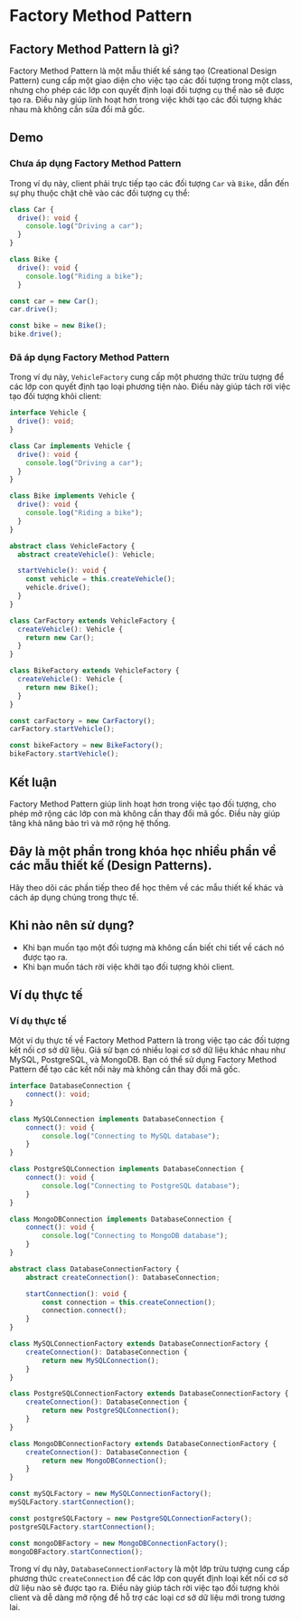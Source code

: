 
# Factory Method Pattern

## Factory Method Pattern là gì?

Factory Method Pattern là một mẫu thiết kế sáng tạo (Creational Design Pattern) cung cấp một giao diện cho việc tạo các đối tượng trong một class, nhưng cho phép các lớp con quyết định loại đối tượng cụ thể nào sẽ được tạo ra. Điều này giúp linh hoạt hơn trong việc khởi tạo các đối tượng khác nhau mà không cần sửa đổi mã gốc.

## Demo

### Chưa áp dụng Factory Method Pattern

Trong ví dụ này, client phải trực tiếp tạo các đối tượng `Car` và `Bike`, dẫn đến sự phụ thuộc chặt chẽ vào các đối tượng cụ thể:

```typescript
class Car {
  drive(): void {
    console.log("Driving a car");
  }
}

class Bike {
  drive(): void {
    console.log("Riding a bike");
  }

const car = new Car();
car.drive();

const bike = new Bike();
bike.drive();
```

### Đã áp dụng Factory Method Pattern

Trong ví dụ này, `VehicleFactory` cung cấp một phương thức trừu tượng để các lớp con quyết định tạo loại phương tiện nào. Điều này giúp tách rời việc tạo đối tượng khỏi client:

```typescript
interface Vehicle {
  drive(): void;
}

class Car implements Vehicle {
  drive(): void {
    console.log("Driving a car");
  }
}

class Bike implements Vehicle {
  drive(): void {
    console.log("Riding a bike");
  }
}

abstract class VehicleFactory {
  abstract createVehicle(): Vehicle;

  startVehicle(): void {
    const vehicle = this.createVehicle();
    vehicle.drive();
  }
}

class CarFactory extends VehicleFactory {
  createVehicle(): Vehicle {
    return new Car();
  }
}

class BikeFactory extends VehicleFactory {
  createVehicle(): Vehicle {
    return new Bike();
  }
}

const carFactory = new CarFactory();
carFactory.startVehicle();

const bikeFactory = new BikeFactory();
bikeFactory.startVehicle();
```

## Kết luận

Factory Method Pattern giúp linh hoạt hơn trong việc tạo đối tượng, cho phép mở rộng các lớp con mà không cần thay đổi mã gốc. Điều này giúp tăng khả năng bảo trì và mở rộng hệ thống.

## Đây là một phần trong khóa học nhiều phần về các mẫu thiết kế (Design Patterns).

Hãy theo dõi các phần tiếp theo để học thêm về các mẫu thiết kế khác và cách áp dụng chúng trong thực tế.

## Khi nào nên sử dụng?

- Khi bạn muốn tạo một đối tượng mà không cần biết chi tiết về cách nó được tạo ra.
- Khi bạn muốn tách rời việc khởi tạo đối tượng khỏi client.

## Ví dụ thực tế

### Ví dụ thực tế

Một ví dụ thực tế về Factory Method Pattern là trong việc tạo các đối tượng kết nối cơ sở dữ liệu. Giả sử bạn có nhiều loại cơ sở dữ liệu khác nhau như MySQL, PostgreSQL, và MongoDB. Bạn có thể sử dụng Factory Method Pattern để tạo các kết nối này mà không cần thay đổi mã gốc.

```typescript
interface DatabaseConnection {
    connect(): void;
}

class MySQLConnection implements DatabaseConnection {
    connect(): void {
        console.log("Connecting to MySQL database");
    }
}

class PostgreSQLConnection implements DatabaseConnection {
    connect(): void {
        console.log("Connecting to PostgreSQL database");
    }
}

class MongoDBConnection implements DatabaseConnection {
    connect(): void {
        console.log("Connecting to MongoDB database");
    }
}

abstract class DatabaseConnectionFactory {
    abstract createConnection(): DatabaseConnection;

    startConnection(): void {
        const connection = this.createConnection();
        connection.connect();
    }
}

class MySQLConnectionFactory extends DatabaseConnectionFactory {
    createConnection(): DatabaseConnection {
        return new MySQLConnection();
    }
}

class PostgreSQLConnectionFactory extends DatabaseConnectionFactory {
    createConnection(): DatabaseConnection {
        return new PostgreSQLConnection();
    }
}

class MongoDBConnectionFactory extends DatabaseConnectionFactory {
    createConnection(): DatabaseConnection {
        return new MongoDBConnection();
    }
}

const mySQLFactory = new MySQLConnectionFactory();
mySQLFactory.startConnection();

const postgreSQLFactory = new PostgreSQLConnectionFactory();
postgreSQLFactory.startConnection();

const mongoDBFactory = new MongoDBConnectionFactory();
mongoDBFactory.startConnection();
```

Trong ví dụ này, `DatabaseConnectionFactory` là một lớp trừu tượng cung cấp phương thức `createConnection` để các lớp con quyết định loại kết nối cơ sở dữ liệu nào sẽ được tạo ra. Điều này giúp tách rời việc tạo đối tượng khỏi client và dễ dàng mở rộng để hỗ trợ các loại cơ sở dữ liệu mới trong tương lai.